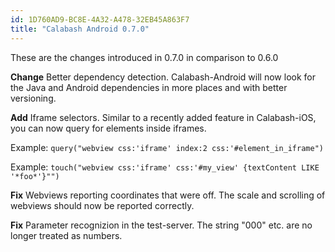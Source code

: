 ```yaml
---
id: 1D760AD9-BC8E-4A32-A478-32EB45A863F7
title: "Calabash Android 0.7.0"
---
```


These are the changes introduced in 0.7.0 in comparison to 0.6.0

**Change** Better dependency detection. Calabash-Android will now look for the Java and Android dependencies in more places and with better versioning.

**Add** Iframe selectors. Similar to a recently added feature in Calabash-iOS, you can now query for elements inside iframes.

Example: `query("webview css:'iframe' index:2 css:'#element_in_iframe")`

Example: `touch("webview css:'iframe' css:'#my_view' {textContent LIKE '*foo*'}"")`

**Fix** Webviews reporting coordinates that were off. The scale and scrolling of webviews should now be reported correctly.

**Fix** Parameter recognizion in the test-server. The string "000" etc. are no longer treated as numbers.

